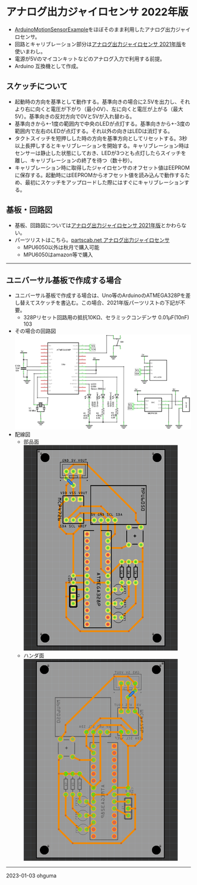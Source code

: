 # アナログ出力ジャイロセンサ 2022年版

+ [ArduinoMotionSensorExample](https://github.com/rpicopter/ArduinoMotionSensorExample)をほぼそのまま利用したアナログ出力ジャイロセンサ。
+ 回路とキャリブレーション部分は[アナログ出力ジャイロセンサ 2021年版](https://github.com/ohguma/analog_gyro_2021)を使いまわし。
+ 電源が5Vのマイコンキットなどのアナログ入力で利用する前提。
+ Arduino 互換機として作成。


## スケッチについて

+ 起動時の方向を基準として動作する。基準向きの場合に2.5Vを出力し、それより右に向くと電圧が下がり（最小0V）、左に向くと電圧が上がる（最大5V）。基準向きの反対方向で0Vと5Vが入れ替わる。
+ 基準向きから+-1度の範囲内で中央のLEDが点灯する。基準向きから+-3度の範囲内で左右のLEDが点灯する。それ以外の向きはLEDは消灯する。
+ タクトスイッチを短押しした時の方向を基準方向としてリセットする。3秒以上長押しするとキャリブレーションを開始する。キャリブレーション時はセンサーは静止した状態にしておき、LEDが3つとも点灯したらスイッチを離し、キャリブレーションの終了を待つ（数十秒）。 
+ キャリブレーション時に取得したジャイロセンサのオフセット値はEEPROMに保存する。起動時にはEEPROMからオフセット値を読み込んで動作するため、最初にスケッチをアップロードした際にはすぐにキャリブレーションする。


## 基板・回路図

+ 基板、回路図については[アナログ出力ジャイロセンサ 2021年版](https://github.com/ohguma/analog_gyro_2021)とかわらない。
+ パーツリストはこちら。[partscab.net アナログ出力ジャイロセンサ](https://partscabi.net/list/b1c6fa31-ba73-4adc-bf38-80c67f19f55f)
  - MPU6050以外は秋月で購入可能
  - MPU6050はamazon等で購入 

----

## ユニバーサル基板で作成する場合

- ユニバーサル基板で作成する場合は、Uno等のArduinoのATMEGA328Pを差し替えてスケッチを書込む。この場合、2021年版パーツリストの下記が不要。
  - 328Pリセット回路用の抵抗10KΩ、セラミックコンデンサ 0.01μF(10nF) 103
- その場合の回路図\
    <img src="./documents/schema_universal.png">
- 配線図
  - 部品面\
    <img src="./documents/universal_omote.png">
  - ハンダ面\
    <img src="./documents/universal_ura.png">

----
2023-01-03 ohguma